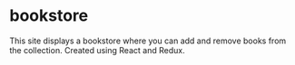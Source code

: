 # bookstore
This site displays a bookstore where you can add and remove books from the collection. Created using React and Redux.
